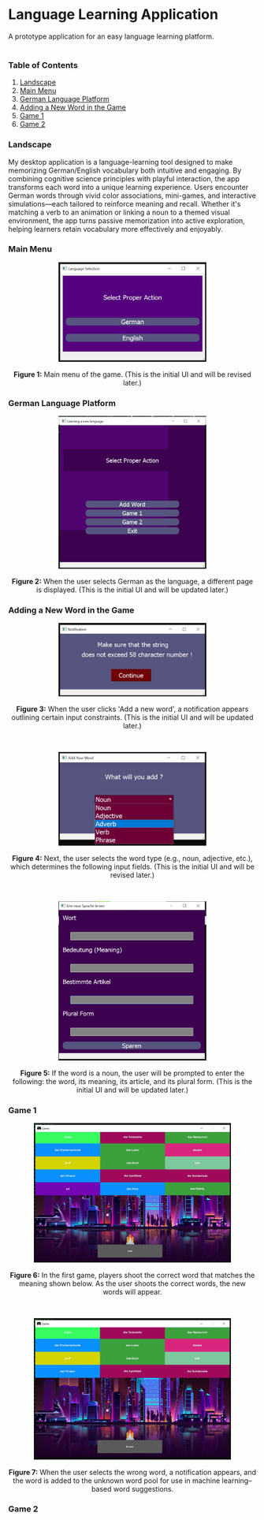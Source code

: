 # Language Learning Application

A prototype application for an easy language learning platform. <br>
<br>

### Table of Contents
1.  [Landscape](#Landscape) <br>
2.  [Main Menu](#mainmenu) <br>
3.  [German Language Platform](#german) <br>
4.  [Adding a New Word in the Game](#addWord) <br>
5.  [Game 1](#game_1) <br>
6.  [Game 2](#game_2) <br>


### <a name="Landscape"></a>Landscape
My desktop application is a language-learning tool designed to make memorizing German/English vocabulary both intuitive and engaging. By combining cognitive science principles with playful interaction, the app transforms each word into a unique learning experience. Users encounter German words through vivid color associations, mini-games, and interactive simulations—each tailored to reinforce meaning and recall. Whether it's matching a verb to an animation or linking a noun to a themed visual environment, the app turns passive memorization into active exploration, helping learners retain vocabulary more effectively and enjoyably.


### <a name='mainmenu'></a>Main Menu

<p align="center">
    <img src="figures/0.jpg" alt="Figure 1" width="300">
</p>
<p align="center">
<b>Figure 1:</b> Main menu of the game. (This is the initial UI and will be revised later.)
</p>

### <a name='german'></a>German Language Platform

<p align="center">
    <img src="figures/1.jpg" alt="Figure 2" width="300">
</p>
<p align="center">
<b>Figure 2:</b> When the user selects German as the language, a different page is displayed. (This is the initial UI and will be updated later.)
</p>

### <a name='addWord'></a>Adding a New Word in the Game

<p align="center">
    <img src="figures/2.jpg" alt="Figure 3" width="300">
</p>
<p align="center">
<b>Figure 3:</b> When the user clicks 'Add a new word', a notification appears outlining certain input constraints. (This is the initial UI and will be updated later.)
</p>
<br>
<p align="center">
    <img src="figures/3.jpg" alt="Figure 4" width="300">
</p>
<p align="center">
<b>Figure 4:</b> Next, the user selects the word type (e.g., noun, adjective, etc.), which determines the following input fields. (This is the initial UI and will be revised later.)
</p>
<br>
<p align="center">
    <img src="figures/4.jpg" alt="Figure 5" width="300">
</p>
<p align="center">
<b>Figure 5:</b> If the word is a noun, the user will be prompted to enter the following: the word, its meaning, its article, and its plural form. (This is the initial UI and will be updated later.)
</p>

### <a name='game_1'></a>Game 1

<p align="center">
    <img src="figures/5.jpg" alt="Figure 6" width="400">
</p>
<p align="center">
<b>Figure 6:</b> In the first game, players shoot the correct word that matches the meaning shown below. As the user shoots the correct words, the new words will appear.
</p>

<br>

<p align="center">
    <img src="figures/6.jpg" alt="Figure 7" width="400">
</p>
<p align="center">
<b>Figure 7:</b> When the user selects the wrong word, a notification appears, and the word is added to the unknown word pool for use in machine learning–based word suggestions.
</p>

### <a name='game_2'></a>Game 2

